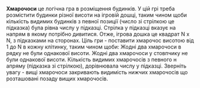 **Хмарочоси** це логічна гра в розміщення будинків. У цій грі треба розмістити будинки різної висоти на ігровій дошці, таким чином щоби кількість видимих будинків з певної позиції (число зі стрілкою це підказка) була рівна числу у підказці. Стрілка у підказці вказує на напрям в якому потрібно дивитися.
Отже, ігрова дошка це квадрат N x N, з підказками на сторонах. Ціль гри - поставити хмарочос висотою від 1 до N в кожну клітинку, таким чином щоби:
Жодні два хмарочоси в рядку не були однакової висоти.
Жодні два хмарочоси у стовпчику не були однакової висоти.
Кількість видимих хмарочосів з певного н апряму (підказка зі стрілкою), дорівнювала числу у підказці. Зверніть увагу - вищі хмарочоси закривають видимість нижчих хмарочосів що розташовані позаду вищих хмарочосів.